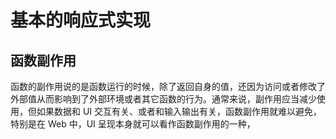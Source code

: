 # 基本的响应式实现

## 函数副作用

函数的副作用说的是函数运行的时候，除了返回自身的值，还因为访问或者修改了外部值从而影响到了外部环境或者其它函数的行为。通常来说，副作用应当减少使用，但如果数据和 UI 交互有关、或者和输入输出有关，函数副作用就难以避免，特别是在 Web 中，UI 呈现本身就可以看作函数副作用的一种，
